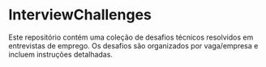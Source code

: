 # InterviewChallenges

Este repositório contém uma coleção de desafios técnicos resolvidos em entrevistas de emprego. Os desafios são organizados por vaga/empresa e incluem instruções detalhadas.

